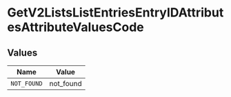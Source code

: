 # GetV2ListsListEntriesEntryIDAttributesAttributeValuesCode


## Values

| Name        | Value       |
| ----------- | ----------- |
| `NOT_FOUND` | not_found   |